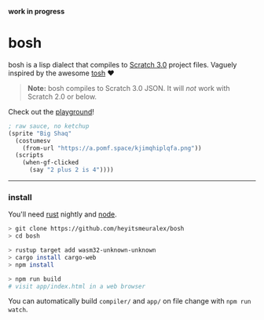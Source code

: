 **work in progress**

# bosh
bosh is a lisp dialect that compiles to [Scratch 3.0](https://github.com/LLK/scratch-gui) project files. Vaguely inspired by the awesome [tosh](https://github.com/tjvr/tosh) :heart:

> **Note:** bosh compiles to Scratch 3.0 JSON. It will _not_ work with Scratch 2.0 or below.

Check out the [playground](http://bosh.imalex.xyz)!

```scheme
; raw sauce, no ketchup
(sprite "Big Shaq"
  (costumesv
    (from-url "https://a.pomf.space/kjimqhiplqfa.png"))
  (scripts
    (when-gf-clicked
      (say "2 plus 2 is 4"))))
```

---

### install
You'll need [rust](https://rustup.rs/) nightly and [node](https://nodejs.org/).

```sh
> git clone https://github.com/heyitsmeuralex/bosh
> cd bosh

> rustup target add wasm32-unknown-unknown
> cargo install cargo-web
> npm install

> npm run build
# visit app/index.html in a web browser
```

You can automatically build `compiler/` and `app/` on file change with `npm run watch`.
